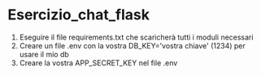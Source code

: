 # Esercizio_chat_flask

1. Eseguire il file requirements.txt che scaricherà tutti i moduli necessari
2. Creare un file .env con la vostra DB_KEY='vostra chiave' (1234) per usare il mio db
3. Creare la vostra APP_SECRET_KEY nel file .env